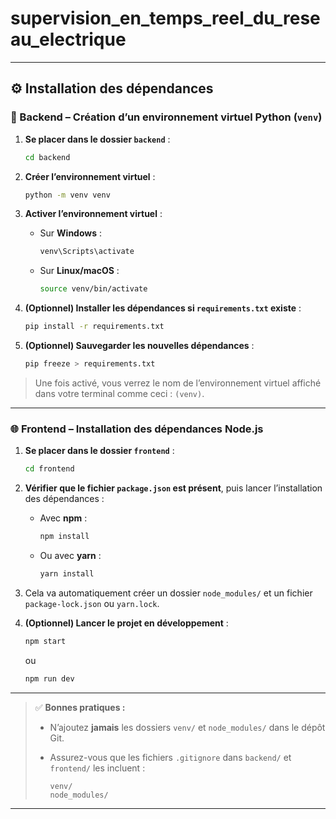 # supervision_en_temps_reel_du_reseau_electrique



---

## ⚙️ Installation des dépendances

### 📁 Backend – Création d’un environnement virtuel Python (`venv`)

1. **Se placer dans le dossier `backend`** :

   ```bash
   cd backend
   ```

2. **Créer l’environnement virtuel** :

   ```bash
   python -m venv venv
   ```

3. **Activer l’environnement virtuel** :

   * Sur **Windows** :

     ```bash
     venv\Scripts\activate
     ```
   * Sur **Linux/macOS** :

     ```bash
     source venv/bin/activate
     ```

4. **(Optionnel) Installer les dépendances si `requirements.txt` existe** :

   ```bash
   pip install -r requirements.txt
   ```

5. **(Optionnel) Sauvegarder les nouvelles dépendances** :

   ```bash
   pip freeze > requirements.txt
   ```

> Une fois activé, vous verrez le nom de l’environnement virtuel affiché dans votre terminal comme ceci : `(venv)`.

---

### 🌐 Frontend – Installation des dépendances Node.js

1. **Se placer dans le dossier `frontend`** :

   ```bash
   cd frontend
   ```

2. **Vérifier que le fichier `package.json` est présent**, puis lancer l’installation des dépendances :

   * Avec **npm** :

     ```bash
     npm install
     ```

   * Ou avec **yarn** :

     ```bash
     yarn install
     ```

3. Cela va automatiquement créer un dossier `node_modules/` et un fichier `package-lock.json` ou `yarn.lock`.

4. **(Optionnel) Lancer le projet en développement** :

   ```bash
   npm start
   ```

   ou

   ```bash
   npm run dev
   ```

---

> ✅ **Bonnes pratiques :**
>
> * N’ajoutez **jamais** les dossiers `venv/` et `node_modules/` dans le dépôt Git.
> * Assurez-vous que les fichiers `.gitignore` dans `backend/` et `frontend/` les incluent :
>
>   ```
>   venv/
>   node_modules/
>   ```

---

